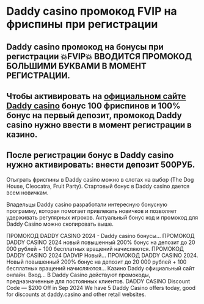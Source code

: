 # Daddy casino промокод FVIP на фриспины при регистрации


## Daddy casino промокод на бонусы при регистрации 💥FVIP💥 ВВОДИТСЯ ПРОМОКОД БОЛЬШИМИ БУКВАМИ В МОМЕНТ РЕГИСТРАЦИИ.


## Чтобы активировать на [официальном сайте Daddy casino](https://linksc.ru/daddy_fvip) бонус 100 фриспинов и 100% бонус на первый депозит, промокод Daddy casino нужно ввести в момент регистрации в казино. 

## После регистрации бонус в Daddy casino нужно активировать: внести депозит 500РУБ.

Отыграть фриспины в Daddy casino можно в слотах на выбор (The Dog House, Cleocatra, Fruit Party). Стартовый бонус в Daddy casino дается всем новичкам. 

Владельцы Daddy casino разработали интересную бонусную программу, которая помогает привлекать новичков и позволяет удерживать регулярных игроков. Актуальный бонус код и промокод для Daddy Casino можно скопировать выше.

ПРОМОКОД DADDY CASINO 2024 - Daddy casino бонусы... ПРОМОКОД DADDY CASINO 2024 новый повышенный 200% бонус на депозит до 20 000 рублей + 100 бесплатных вращений начисляются.
ПРОМОКОД DADDY CASINO 2024 DADVIP Новый... ПРОМОКОД DADDY CASINO 2024. Новый повышенный 200% бонус на депозит до 20 000 рублей + 100 бесплатных вращений начисляются... Казино Daddy официальный сайт онлайн. Вход... В Daddy Casino действуют промокоды, предназначенные для постоянных клиентов. DADDY CASINO Discount Code — $200 Off in Sep 2024 We have 5 Daddy Casino offers today, good for discounts at daddy.casino and other retail websites.
